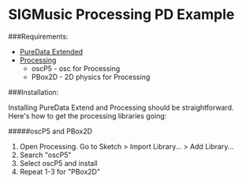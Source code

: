 # SIGMusic Processing PD Example

###Requirements:

- [PureData Extended](http://puredata.info/downloads/pd-extended)
- [Processing](https://processing.org/download/?processing)
  - oscP5 - osc for Processing
  - PBox2D - 2D physics for Processing

###Installation:

Installing PureData Extend and Processing should be straightforward. Here's how to get the processing libraries going:

#####oscP5 and PBox2D

  1. Open Processing. Go to Sketch > Import Library... > Add Library...
  2. Search "oscP5"
  3. Select oscP5 and install
  4. Repeat 1-3 for "PBox2D"

